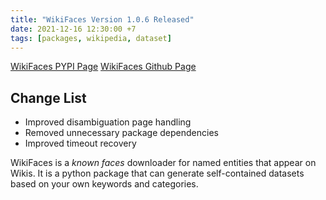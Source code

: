 ```yaml
---
title: "WikiFaces Version 1.0.6 Released"
date: 2021-12-16 12:30:00 +7
tags: [packages, wikipedia, dataset]
---
```


[WikiFaces PYPI Page](https://pypi.org/project/wikifaces/)
[WikiFaces Github Page](https://github.com/tford9/Wiki-Faces-Downloader) 


## Change List
* Improved disambiguation page handling
* Removed unnecessary package dependencies
* Improved timeout recovery

WikiFaces is a *known faces* downloader for named entities that appear on Wikis. It is a python package that can generate self-contained datasets based on your own keywords and categories.  
